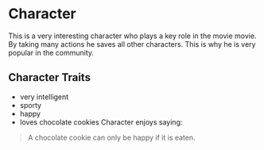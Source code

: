 # Character
This is a very interesting character who plays a key role in the movie movie. By taking many actions he saves all other characters. This is why he is very popular in the community.
## Character Traits
* very intelligent
* sporty
* happy
* loves chocolate cookies
Character enjoys saying:
> A chocolate cookie can only be happy if it is eaten.